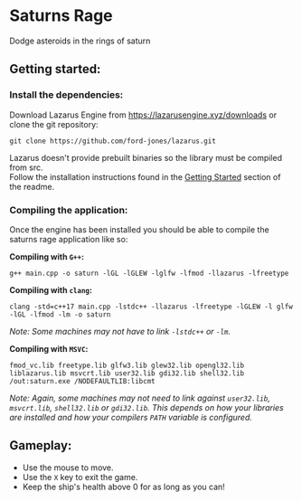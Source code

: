 # Saturns Rage
Dodge asteroids in the rings of saturn

## Getting started:
### Install the dependencies:
Download Lazarus Engine from https://lazarusengine.xyz/downloads or clone the git repository:
```
git clone https://github.com/ford-jones/lazarus.git
```
Lazarus doesn't provide prebuilt binaries so the library must be compiled from src. \
Follow the installation instructions found in the [Getting Started](https://github.com/ford-jones/lazarus/blob/main/docs/getting-started.md) section of the readme.

### Compiling the application:
Once the engine has been installed you should be able to compile the saturns rage application like so:

**Compiling with `G++`:**
```
g++ main.cpp -o saturn -lGL -lGLEW -lglfw -lfmod -llazarus -lfreetype
```

**Compiling with `clang`:**
```
clang -std=c++17 main.cpp -lstdc++ -llazarus -lfreetype -lGLEW -l glfw -lGL -lfmod -lm -o saturn
```
*Note: Some machines may not have to link `-lstdc++` or `-lm`.*

**Compiling with `MSVC`:**
```
fmod_vc.lib freetype.lib glfw3.lib glew32.lib opengl32.lib liblazarus.lib msvcrt.lib user32.lib gdi32.lib shell32.lib /out:saturn.exe /NODEFAULTLIB:libcmt
```
*Note: Again, some machines may not need to link against `user32.lib`, `msvcrt.lib`, `shell32.lib` or `gdi32.lib`. This depends on how your libraries are installed and how your compilers `PATH` variable is configured.*

## Gameplay:
- Use the mouse to move.
- Use the `X` key to exit the game.
- Keep the ship's health above 0 for as long as you can!
